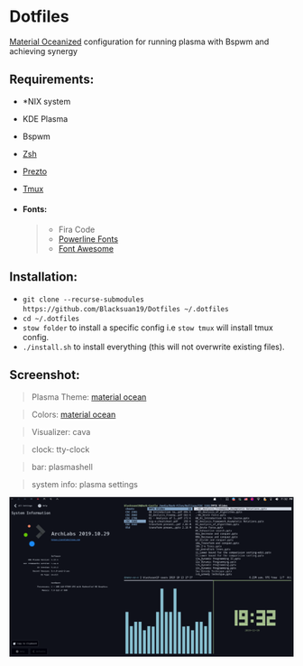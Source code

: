 # Dotfiles

[Material Oceanized](https://github.com/material-ocean) configuration for
running plasma with Bspwm and achieving synergy

## **Requirements:**

- \*NIX system
- KDE Plasma
- Bspwm
- [Zsh](https://github.com/robbyrussell/oh-my-zsh/wiki/Installing-ZSH)
- [Prezto](https://github.com/sorin-ionescu/prezto)
- [Tmux](https://github.com/tmux/tmux)

- #### Fonts:
  > - Fira Code
  > - [Powerline Fonts](https://github.com/powerline/fonts)
  > - [Font Awesome](https://fontawesome.com/)

## **Installation:**

- `git clone --recurse-submodules https://github.com/Blacksuan19/Dotfiles ~/.dotfiles`
- `cd ~/.dotfiles`
- `stow folder` to install a specific config i.e `stow tmux` will install tmux config.
- `./install.sh` to install everything (this will not overwrite existing files).

## **Screenshot:**

> Plasma Theme: [material ocean](https://github.com/material-ocean/plasma)

> Colors: [material ocean](https://github.com/material-ocean/plasma)

> Visualizer: cava

> clock: tty-clock

> bar: plasmashell

> system info: plasma settings

![alt text](https://raw.githubusercontent.com/Blacksuan19/Dotfiles/master/Screens/plasma.png)
